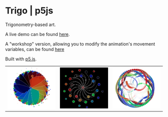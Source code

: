 Trigo | p5js 
=================
Trigonometry-based art.

A live demo can be found [here](https://mahanna.dev/trigo/src/view).

A "workshop" version, allowing you to modify the animation's movement variables, can be found [here](https://mahanna.dev/trigo/src/workshop)

Built with [p5.js](https://p5js.org/).

| | | |
|:-------------------------:|:-------------------------:|:-------------------------:|
|<img width="1604" alt="img1" src="imgs/img1.png"> |  <img width="1604" alt="img2" src="imgs/img2.png">|<img width="1604" alt="img4" src="imgs/img4.png">|
